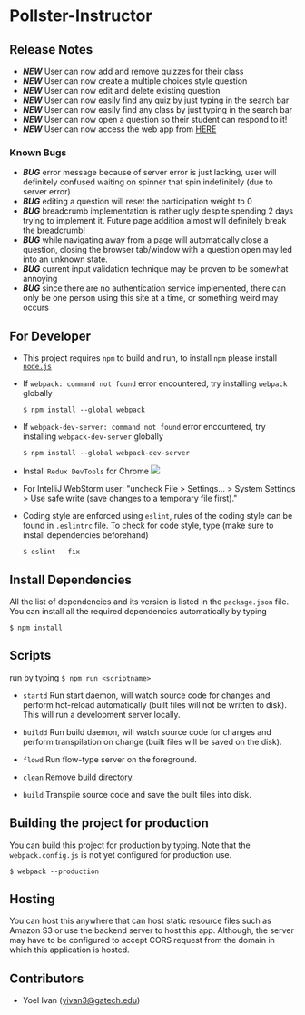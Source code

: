 # Pollster-Instructor

## Release Notes
+ ***NEW*** User can now add and remove quizzes for their class
+ ***NEW*** User can now create a multiple choices style question
+ ***NEW*** User can now edit and delete existing question
+ ***NEW*** User can now easily find any quiz by just typing in the search bar
+ ***NEW*** User can now easily find any class by just typing in the search bar
+ ***NEW*** User can now open a question so their student can respond to it!
+ ***NEW*** User can now access the web app from <a href="https://guarded-oasis-14876.herokuapp.com">HERE<a/>

### Known Bugs
+ ***BUG*** error message because of server error is just lacking, user will definitely confused waiting on spinner that spin indefinitely (due to server error)
+ ***BUG*** editing a question will reset the participation weight to 0
+ ***BUG*** breadcrumb implementation is rather ugly despite spending 2 days trying to implement it. Future page addition almost will definitely break the breadcrumb!
+ ***BUG*** while navigating away from a page will automatically close a question, closing the browser tab/window with a question open may led into an unknown state.
+ ***BUG*** current input validation technique may be proven to be somewhat annoying
+ ***BUG*** since there are no authentication service implemented, there can only be one person using this site at a time, or something weird may occurs

## For Developer
+ This project requires `npm` to build and run, to install `npm` please install <a href="https://nodejs.org/en/">`node.js`</a>

+ If `webpack: command not found` error encountered, try installing `webpack` globally

  `$ npm install --global webpack`

+ If `webpack-dev-server: command not found` error encountered, try installing `webpack-dev-server` globally

  `$ npm install --global webpack-dev-server`

+ Install `Redux DevTools` for Chrome
<a href="https://goo.gl/RQ43VE"><img src="http://chart.apis.google.com/chart?cht=qr&chs=120x120&choe=UTF-8&chld=H|0&chl=https://goo.gl/RQ43VE"/></a>

+ For IntelliJ WebStorm user:
"uncheck File > Settings... > System Settings > Use safe write (save changes to a temporary file first)."

+ Coding style are enforced using `eslint`, rules of the coding style can be found in `.eslintrc` file. To check for code style, type (make sure to install dependencies beforehand)

    `$ eslint --fix`

## Install Dependencies
All the list of dependencies and its version is listed in the `package.json` file. You can install all the required dependencies automatically by typing

  `$ npm install`

## Scripts
run by typing
`$ npm run <scriptname>`

+ `startd`
Run start daemon, will watch source code for changes and perform hot-reload automatically (built files will not be written to disk).
This will run a development server locally.

+ `buildd`
Run build daemon, will watch source code for changes and perform transpilation on change (built files will be saved on the disk).

+ `flowd`
Run flow-type server on the foreground.

+ `clean`
Remove build directory.

+ `build`
Transpile source code and save the built files into disk.

## Building the project for production
You can build this project for production by typing. Note that the `webpack.config.js` is not yet configured for production use.

  `$ webpack --production`

## Hosting
You can host this anywhere that can host static resource files such as Amazon S3 or use the backend server to host this app. 
Although, the server may have to be configured to accept CORS request from the domain in which this application is hosted.

## Contributors
+ Yoel Ivan (yivan3@gatech.edu)
